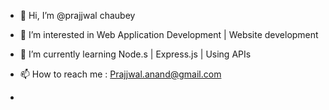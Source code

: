 - 👋 Hi, I’m @prajjwal chaubey
- 👀 I’m interested in Web Application Development | Website development
- 🌱 I’m currently learning Node.s | Express.js | Using APIs
- 📫 How to reach me : Prajjwal.anand@gmail.com



- <!--- 
- 💞️ I’m looking to collaborate on ...
- --->


<!---
prajjwal1618/prajjwal1618 is a ✨ special ✨ repository because its `README.md` (this file) appears on your GitHub profile.
You can click the Preview link to take a look at your changes.
--->
